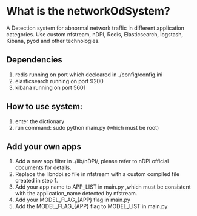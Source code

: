 # What is the networkOdSystem?
A Detection system for abnormal network traffic in different application categories. Use custom nfstream, nDPI, Redis, Elasticsearch, logstash, Kibana, pyod and other technologies.
## Dependencies
1. redis running on port which decleared in ./config/config.ini
2. elasticsearch running on port 9200
3. kibana running on port 5601
## How to use system:
1. enter the dictionary
2. run command: sudo python main.py (which must be root)
## Add your own apps
1. Add a new app filter in ./lib/nDPI/, please refer to nDPI official documents for details.
2. Replace the libndpi.so file in nfstream with a custom compiled file created in step 1.
3. Add your app name to APP_LIST in main.py ,which must be consistent with the application_name detected by nfstream.		
4. Add your MODEL_FLAG_{APP} flag in main.py
5. Add the MODEL_FLAG_{APP} flag to MODEL_LIST in main.py